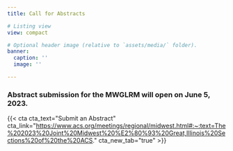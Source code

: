 ```yaml
---
title: Call for Abstracts

# Listing view
view: compact

# Optional header image (relative to `assets/media/` folder).
banner:
  caption: ''
  image: ''

---
```

### Abstract submission for the MWGLRM will open on June 5, 2023.

{{< cta cta_text="Submit an Abstract" cta_link="https://www.acs.org/meetings/regional/midwest.html#:~:text=The%202023%20Joint%20Midwest%20%E2%80%93%20Great,Illinois%20Sections%20of%20the%20ACS." cta_new_tab="true" >}}
